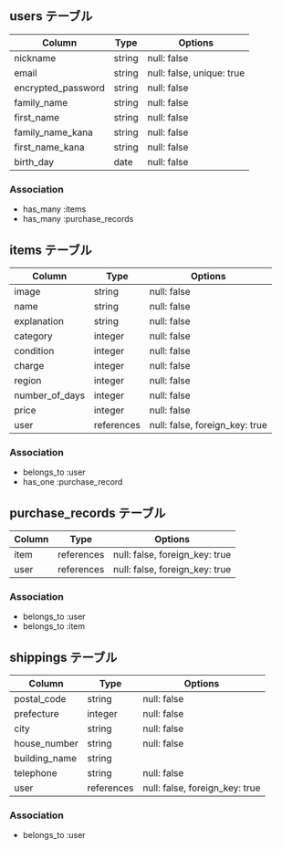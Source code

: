 ## users テーブル

| Column             | Type    | Options                   |
| ------------------ | ------- | ------------------------- |
| nickname           | string  | null: false               |
| email              | string  | null: false, unique: true |
| encrypted_password | string  | null: false               |
| family_name        | string  | null: false               |
| first_name         | string  | null: false               |
| family_name_kana   | string  | null: false               |
| first_name_kana    | string  | null: false               |
| birth_day          | date    | null: false               |

### Association

- has_many :items
- has_many :purchase_records

## items テーブル

| Column         | Type       | Options                        |
| -------------- | ---------- | ------------------------------ |
| image          | string     | null: false                    |
| name           | string     | null: false                    |
| explanation    | string     | null: false                    |
| category       | integer    | null: false                    |
| condition      | integer    | null: false                    |
| charge         | integer    | null: false                    |
| region         | integer    | null: false                    |
| number_of_days | integer    | null: false                    |
| price          | integer    | null: false                    |
| user           | references | null: false, foreign_key: true |

### Association

- belongs_to :user
- has_one :purchase_record

## purchase_records テーブル

| Column      | Type       | Options                        |
| ----------- | ---------- | ------------------------------ |
| item        | references | null: false, foreign_key: true |
| user        | references | null: false, foreign_key: true |

### Association

- belongs_to :user
- belongs_to :item

## shippings テーブル

| Column        | Type       | Options                        |
| ------------- | ---------- | ------------------------------ |
| postal_code   | string     | null: false                    |
| prefecture    | integer    | null: false                    |
| city          | string     | null: false                    |
| house_number  | string     | null: false                    |
| building_name | string     |                                |
| telephone     | string     | null: false                    |
| user          | references | null: false, foreign_key: true |

### Association

- belongs_to :user